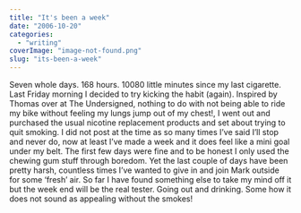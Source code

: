 ```yaml
---
title: "It's been a week"
date: "2006-10-20"
categories: 
  - "writing"
coverImage: "image-not-found.png"
slug: "its-been-a-week"
---
```


Seven whole days. 168 hours. 10080 little minutes since my last cigarette. Last Friday morning I decided to try kicking the habit (again). Inspired by Thomas over at The Undersigned, nothing to do with not being able to ride my bike without feeling my lungs jump out of my chest!, I went out and purchased the usual nicotine replacement products and set about trying to quit smoking. I did not post at the time as so many times I’ve said I’ll stop and never do, now at least I’ve made a week and it does feel like a mini goal under my belt. The first few days were fine and to be honest I only used the chewing gum stuff through boredom. Yet the last couple of days have been pretty harsh, countless times I’ve wanted to give in and join Mark outside for some ‘fresh’ air. So far I have found something else to take my mind off it but the week end will be the real tester. Going out and drinking. Some how it does not sound as appealing without the smokes!
